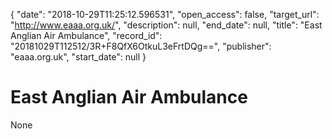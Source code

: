 {
  "date": "2018-10-29T11:25:12.596531", 
  "open_access": false, 
  "target_url": "http://www.eaaa.org.uk/", 
  "description": null, 
  "end_date": null, 
  "title": "East Anglian Air Ambulance", 
  "record_id": "20181029T112512/3R+F8QfX6OtkuL3eFrtDQg==", 
  "publisher": "eaaa.org.uk", 
  "start_date": null
}

# East Anglian Air Ambulance

None